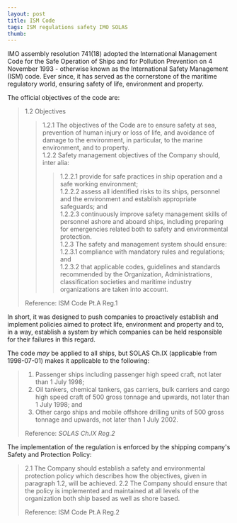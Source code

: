 ```yaml
---
layout: post
title: ISM Code
tags: ISM regulations safety IMO SOLAS
thumb: 
---
```


IMO assembly resolution 741(18) adopted the International Management Code for the Safe Operation of Ships and for Pollution Prevention on 4 November 1993 - otherwise known as the International Safety Management (ISM) code.  Ever since, it has served as the cornerstone of the maritime regulatory world, ensuring safety of life, environment and property.

The official objectives of the code are:
>1.2 Objectives
>>1.2.1 The objectives of the Code are to ensure safety at sea, prevention of human injury or loss of life, and avoidance of damage to the environment, in particular, to the marine environment, and to property.  
>>1.2.2 Safety management objectives of the Company should, inter alia:
>>>1.2.2.1 provide for safe practices in ship operation and a safe working environment;  
>>>1.2.2.2     assess all identified risks to its ships, personnel and the environment and establish appropriate safeguards; and  
>>>1.2.2.3     continuously improve safety management skills of personnel ashore and aboard ships, including preparing for emergencies related both to safety and environmental protection.  
>>1.2.3 The safety and management system should ensure:
>>>1.2.3.1     compliance with mandatory rules and regulations; and  
>>>1.2.3.2     that applicable codes, guidelines and standards recommended by the Organization, Administrations, classification societies and maritime industry organizations are taken into account.
>
>Reference: ISM Code Pt.A Reg.1

In short, it was designed to push companies to proactively establish and implement policies aimed to protect life, environment and property and to, in a way, establish a system by which companies can be held responsible for their failures in this regard.

The code *may* be applied to all ships, but SOLAS Ch.IX (applicable from 1998-07-01) makes it applicable to the following: 
>1. Passenger ships including passenger high speed craft, not later than 1 July 1998;
>2. Oil tankers, chemical tankers, gas carriers, bulk carriers and cargo high speed craft of 500 gross tonnage and upwards, not later than 1 July 1998; and
>3. Other cargo ships and mobile offshore drilling units of 500 gross tonnage and upwards, not later than 1 July 2002.
>
>Reference: *SOLAS Ch.IX Reg.2*

The implementation of the regulation is enforced by the shipping company's Safety and Protection Policy:
>2.1    The Company should establish a safety and environmental protection policy which describes how the objectives, given in paragraph 1.2, will be achieved.
>2.2    The Company should ensure that the policy is implemented and maintained at all levels of the organization both ship based as well as shore based.
>
>Reference: ISM Code Pt.A Reg.2
